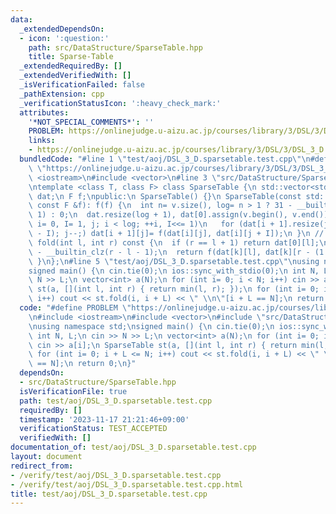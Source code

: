 ```yaml
---
data:
  _extendedDependsOn:
  - icon: ':question:'
    path: src/DataStructure/SparseTable.hpp
    title: Sparse-Table
  _extendedRequiredBy: []
  _extendedVerifiedWith: []
  _isVerificationFailed: false
  _pathExtension: cpp
  _verificationStatusIcon: ':heavy_check_mark:'
  attributes:
    '*NOT_SPECIAL_COMMENTS*': ''
    PROBLEM: https://onlinejudge.u-aizu.ac.jp/courses/library/3/DSL/3/DSL_3_D
    links:
    - https://onlinejudge.u-aizu.ac.jp/courses/library/3/DSL/3/DSL_3_D
  bundledCode: "#line 1 \"test/aoj/DSL_3_D.sparsetable.test.cpp\"\n#define PROBLEM\
    \ \"https://onlinejudge.u-aizu.ac.jp/courses/library/3/DSL/3/DSL_3_D\"\n#include\
    \ <iostream>\n#include <vector>\n#line 3 \"src/DataStructure/SparseTable.hpp\"\
    \ntemplate <class T, class F> class SparseTable {\n std::vector<std::vector<T>>\
    \ dat;\n F f;\npublic:\n SparseTable() {}\n SparseTable(const std::vector<T> &v,\
    \ const F &f): f(f) {\n  int n= v.size(), log= n > 1 ? 31 - __builtin_clz(n -\
    \ 1) : 0;\n  dat.resize(log + 1), dat[0].assign(v.begin(), v.end());\n  for (int\
    \ i= 0, I= 1, j; i < log; ++i, I<<= 1)\n   for (dat[i + 1].resize(j= dat[i].size()\
    \ - I); j--;) dat[i + 1][j]= f(dat[i][j], dat[i][j + I]);\n }\n // [l, r)\n T\
    \ fold(int l, int r) const {\n  if (r == l + 1) return dat[0][l];\n  int k= 31\
    \ - __builtin_clz(r - l - 1);\n  return f(dat[k][l], dat[k][r - (1 << k)]);\n\
    \ }\n};\n#line 5 \"test/aoj/DSL_3_D.sparsetable.test.cpp\"\nusing namespace std;\n\
    signed main() {\n cin.tie(0);\n ios::sync_with_stdio(0);\n int N, L;\n cin >>\
    \ N >> L;\n vector<int> a(N);\n for (int i= 0; i < N; i++) cin >> a[i];\n SparseTable\
    \ st(a, [](int l, int r) { return min(l, r); });\n for (int i= 0; i + L <= N;\
    \ i++) cout << st.fold(i, i + L) << \" \\n\"[i + L == N];\n return 0;\n}\n"
  code: "#define PROBLEM \"https://onlinejudge.u-aizu.ac.jp/courses/library/3/DSL/3/DSL_3_D\"\
    \n#include <iostream>\n#include <vector>\n#include \"src/DataStructure/SparseTable.hpp\"\
    \nusing namespace std;\nsigned main() {\n cin.tie(0);\n ios::sync_with_stdio(0);\n\
    \ int N, L;\n cin >> N >> L;\n vector<int> a(N);\n for (int i= 0; i < N; i++)\
    \ cin >> a[i];\n SparseTable st(a, [](int l, int r) { return min(l, r); });\n\
    \ for (int i= 0; i + L <= N; i++) cout << st.fold(i, i + L) << \" \\n\"[i + L\
    \ == N];\n return 0;\n}"
  dependsOn:
  - src/DataStructure/SparseTable.hpp
  isVerificationFile: true
  path: test/aoj/DSL_3_D.sparsetable.test.cpp
  requiredBy: []
  timestamp: '2023-11-17 21:21:46+09:00'
  verificationStatus: TEST_ACCEPTED
  verifiedWith: []
documentation_of: test/aoj/DSL_3_D.sparsetable.test.cpp
layout: document
redirect_from:
- /verify/test/aoj/DSL_3_D.sparsetable.test.cpp
- /verify/test/aoj/DSL_3_D.sparsetable.test.cpp.html
title: test/aoj/DSL_3_D.sparsetable.test.cpp
---
```

